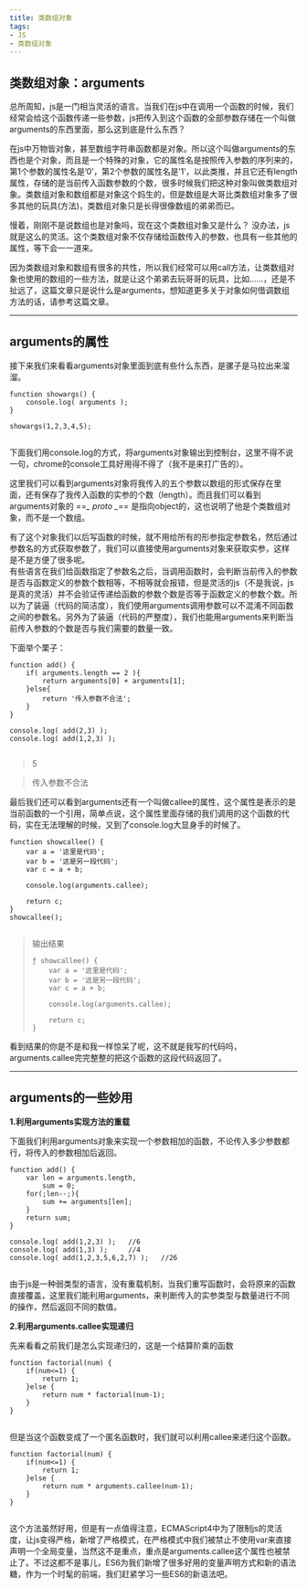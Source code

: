 ```yaml
---
title: 类数组对象
tags: 
- JS
- 类数组对象
---
```

<article>
		<div id="article_content" class="article_content clearfix csdn-tracking-statistics" data-pid="blog" data-mod="popu_307" data-dsm="post">
                    <div class="markdown_views">
                <h2 id="类数组对象arguments"><a name="t0"></a>类数组对象：arguments</h2>

<p>总所周知，js是一门相当灵活的语言。当我们在js中在调用一个函数的时候，我们经常会给这个函数传递一些参数，js把传入到这个函数的全部参数存储在一个叫做arguments的东西里面，那么这到底是什么东西？</p>

<p>在js中万物皆对象，甚至数组字符串函数都是对象。所以这个叫做arguments的东西也是个对象，而且是一个特殊的对象，它的属性名是按照传入参数的序列来的，第1个参数的属性名是’0’，第2个参数的属性名是’1’，以此类推，并且它还有length属性，存储的是当前传入函数参数的个数，很多时候我们把这种对象叫做类数组对象。类数组对象和数组都是对象这个妈生的，但是数组是大哥比类数组对象多了很多其他的玩具(方法)，类数组对象只是长得很像数组的弟弟而已。</p>

<p>慢着，刚刚不是说数组也是对象吗，现在这个类数组对象又是什么？ 没办法，js就是这么的灵活。这个类数组对象不仅存储给函数传入的参数，也具有一些其他的属性，等下会一一道来。</p>

<p>因为类数组对象和数组有很多的共性，所以我们经常可以用call方法，让类数组对象也使用的数组的一些方法，就是让这个弟弟去玩哥哥的玩具，比如……，还是不扯远了，这篇文章只是说什么是arguments，想知道更多关于对象如何借调数组方法的话，请参考这篇文章。</p>

<hr>



<h2 id="arguments的属性"><a name="t1"></a>arguments的属性</h2>

<p>接下来我们来看看arguments对象里面到底有些什么东西，是骡子是马拉出来溜溜。</p>



<pre class="prettyprint" name="code"><code class="hljs javascript has-numbering"><span class="hljs-function"><span class="hljs-keyword">function</span> <span class="hljs-title">showargs</span><span class="hljs-params">()</span> {</span>
    console.log( <span class="hljs-built_in">arguments</span> );
}

showargs(<span class="hljs-number">1</span>,<span class="hljs-number">2</span>,<span class="hljs-number">3</span>,<span class="hljs-number">4</span>,<span class="hljs-number">5</span>);</code><ul class="pre-numbering" style=""></ul></pre>
<!--more-->
<p>下面我们用console.log的方式，将arguments对象输出到控制台，这里不得不说一句，chrome的console工具好用得不得了（我不是来打广告的）。</p>

<p>这里我们可以看到arguments对象将我传入的五个参数以数组的形式保存在里面，还有保存了我传入函数的实参的个数（length）。而且我们可以看到arguments对象的 ==<em>_ proto _</em>== 是指向object的，这也说明了他是个类数组对象，而不是一个数组。</p>

<p>有了这个对象我们以后写函数的时候，就不用给所有的形参指定参数名，然后通过参数名的方式获取参数了，我们可以直接使用arguments对象来获取实参，这样是不是方便了很多呢。 <br>
有些语言在我们给函数指定了参数名之后，当调用函数时，会判断当前传入的参数是否与函数定义的参数个数相等，不相等就会报错，但是灵活的js（不是我说，js是真的灵活）并不会验证传递给函数的参数个数是否等于函数定义的参数个数。所以为了装逼（代码的简洁度），我们使用arguments调用参数可以不混淆不同函数之间的参数名。另外为了装逼（代码的严整度），我们也能用arguments来判断当前传入参数的个数是否与我们需要的数量一致。</p>

<p>下面举个栗子：</p>



<pre class="prettyprint" name="code"><code class="hljs javascript has-numbering"><span class="hljs-function"><span class="hljs-keyword">function</span> <span class="hljs-title">add</span><span class="hljs-params">()</span> {</span>
    <span class="hljs-keyword">if</span>( <span class="hljs-built_in">arguments</span>.length == <span class="hljs-number">2</span> ){
        <span class="hljs-keyword">return</span> <span class="hljs-built_in">arguments</span>[<span class="hljs-number">0</span>] + <span class="hljs-built_in">arguments</span>[<span class="hljs-number">1</span>];
    }<span class="hljs-keyword">else</span>{
        <span class="hljs-keyword">return</span> <span class="hljs-string">'传入参数不合法'</span>;
    }
}

console.log( add(<span class="hljs-number">2</span>,<span class="hljs-number">3</span>) );
console.log( add(<span class="hljs-number">1</span>,<span class="hljs-number">2</span>,<span class="hljs-number">3</span>) );</code><ul class="pre-numbering" style=""></ul></pre>
> 5

> 传入参数不合法

<p>最后我们还可以看到arguments还有一个叫做callee的属性，这个属性是表示的是当前函数的一个引用，简单点说，这个属性里面存储的我们调用的这个函数的代码，实在无法理解的时候，又到了console.log大显身手的时候了。</p>



<pre class="prettyprint" name="code"><code class="hljs javascript has-numbering"><span class="hljs-function"><span class="hljs-keyword">function</span> <span class="hljs-title">showcallee</span><span class="hljs-params">()</span> {</span>
    <span class="hljs-keyword">var</span> a = <span class="hljs-string">'这里是代码'</span>;
    <span class="hljs-keyword">var</span> b = <span class="hljs-string">'这是另一段代码'</span>;
    <span class="hljs-keyword">var</span> c = a + b;

    console.log(<span class="hljs-built_in">arguments</span>.callee);

    <span class="hljs-keyword">return</span> c;
}
showcallee();</code><ul class="pre-numbering" style=""></ul></pre>

> 输出结果
> ```
> ƒ showcallee() {
>     var a = '这里是代码';
>     var b = '这是另一段代码';
>     var c = a + b;
> 
>     console.log(arguments.callee);
> 
>     return c;
> }
> ```


<p>看到结果的你是不是和我一样惊呆了呢，这不就是我写的代码吗，arguments.callee完完整整的把这个函数的这段代码返回了。</p>

<hr>



<h2 id="arguments的一些妙用"><a name="t2"></a>arguments的一些妙用</h2>

<p><strong>1.利用arguments实现方法的重载</strong></p>

<p>下面我们利用arguments对象来实现一个参数相加的函数，不论传入多少参数都行，将传入的参数相加后返回。</p>



<pre class="prettyprint" name="code"><code class="hljs scilab has-numbering"><span class="hljs-function"><span class="hljs-keyword">function</span> <span class="hljs-title">add</span><span class="hljs-params">()</span> {</span>
    var len = <span class="hljs-transposed_variable">arguments.</span><span class="hljs-built_in">length</span>,
        <span class="hljs-built_in">sum</span> = <span class="hljs-number">0</span>;
    <span class="hljs-keyword">for</span>(;len--;){
        <span class="hljs-built_in">sum</span> += arguments<span class="hljs-matrix">[len]</span>;
    }
    <span class="hljs-keyword">return</span> <span class="hljs-built_in">sum</span>;
}

<span class="hljs-transposed_variable">console.</span>log( add(<span class="hljs-number">1</span>,<span class="hljs-number">2</span>,<span class="hljs-number">3</span>) );   <span class="hljs-comment">//6</span>
<span class="hljs-transposed_variable">console.</span>log( add(<span class="hljs-number">1</span>,<span class="hljs-number">3</span>) );     <span class="hljs-comment">//4</span>
<span class="hljs-transposed_variable">console.</span>log( add(<span class="hljs-number">1</span>,<span class="hljs-number">2</span>,<span class="hljs-number">3</span>,<span class="hljs-number">5</span>,<span class="hljs-number">6</span>,<span class="hljs-number">2</span>,<span class="hljs-number">7</span>) );   <span class="hljs-comment">//26</span></code><ul class="pre-numbering" style=""></ul></pre>

<p>由于js是一种弱类型的语言，没有重载机制，当我们重写函数时，会将原来的函数直接覆盖，这里我们能利用arguments，来判断传入的实参类型与数量进行不同的操作，然后返回不同的数值。</p>

<p><strong>2.利用arguments.callee实现递归</strong></p>

<p>先来看看之前我们是怎么实现递归的，这是一个结算阶乘的函数</p>

<pre class="prettyprint" name="code"><code class="hljs livecodeserver has-numbering"><span class="hljs-function"><span class="hljs-keyword">function</span> <span class="hljs-title">factorial</span>(<span class="hljs-title">num</span>) { </span>
    <span class="hljs-keyword">if</span>(<span class="hljs-built_in">num</span>&lt;=<span class="hljs-number">1</span>) { 
        <span class="hljs-constant">return</span> <span class="hljs-number">1</span>; 
    }<span class="hljs-keyword">else</span> { 
        <span class="hljs-constant">return</span> <span class="hljs-built_in">num</span> * factorial(<span class="hljs-built_in">num</span>-<span class="hljs-number">1</span>); 
    } 
} </code><ul class="pre-numbering" style=""></ul></pre>

<p>但是当这个函数变成了一个匿名函数时，我们就可以利用callee来递归这个函数。</p>



<pre class="prettyprint" name="code"><code class="hljs livecodeserver has-numbering"><span class="hljs-function"><span class="hljs-keyword">function</span> <span class="hljs-title">factorial</span>(<span class="hljs-title">num</span>) { </span>
    <span class="hljs-keyword">if</span>(<span class="hljs-built_in">num</span>&lt;=<span class="hljs-number">1</span>) { 
        <span class="hljs-constant">return</span> <span class="hljs-number">1</span>; 
    }<span class="hljs-keyword">else</span> { 
        <span class="hljs-constant">return</span> <span class="hljs-built_in">num</span> * arguments.callee(<span class="hljs-built_in">num</span>-<span class="hljs-number">1</span>); 
    } 
} </code><ul class="pre-numbering" style=""></ul></pre>

<p>这个方法虽然好用，但是有一点值得注意，ECMAScript4中为了限制js的灵活度，让js变得严格，新增了严格模式，在严格模式中我们被禁止不使用var来直接声明一个全局变量，当然这不是重点，重点是arguments.callee这个属性也被禁止了。不过这都不是事儿，ES6为我们新增了很多好用的变量声明方式和新的语法糖，作为一个时髦的前端，我们赶紧学习一些ES6的新语法吧。</p>            </div>